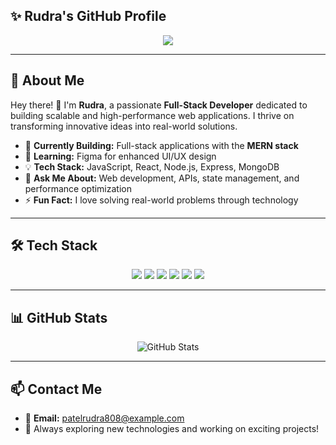 ## ✨ Rudra's GitHub Profile

<p align="center">
  <img src="https://readme-typing-svg.herokuapp.com?font=Fira+Code&size=22&pause=1000&color=00C6FF&center=true&vCenter=true&width=500&lines=Hey+there!+I'm+Rudra+%F0%9F%91%8B;Full-Stack+Developer;Passionate+about+Tech+%F0%9F%94%8C;Always+learning+new+things+%F0%9F%92%BB" />
</p>

---

## 🚀 About Me

Hey there! 👋 I'm **Rudra**, a passionate **Full-Stack Developer** dedicated to building scalable and high-performance web applications. I thrive on transforming innovative ideas into real-world solutions.

- 🔨 **Currently Building:** Full-stack applications with the **MERN stack**
- 🌱 **Learning:** Figma for enhanced UI/UX design
- 💡 **Tech Stack:** JavaScript, React, Node.js, Express, MongoDB
- 💬 **Ask Me About:** Web development, APIs, state management, and performance optimization
- ⚡ **Fun Fact:** I love solving real-world problems through technology

---

## 🛠️ Tech Stack

<p align="center">
  <img src="https://img.shields.io/badge/JavaScript-F7DF1E?style=for-the-badge&logo=javascript&logoColor=black" />
  <img src="https://img.shields.io/badge/React-61DAFB?style=for-the-badge&logo=react&logoColor=black" />
  <img src="https://img.shields.io/badge/Node.js-339933?style=for-the-badge&logo=node.js&logoColor=white" />
  <img src="https://img.shields.io/badge/Express-000000?style=for-the-badge&logo=express&logoColor=white" />
  <img src="https://img.shields.io/badge/MongoDB-47A248?style=for-the-badge&logo=mongodb&logoColor=white" />
  <img src="https://img.shields.io/badge/Git-F05032?style=for-the-badge&logo=git&logoColor=white" />
</p>

---

## 📊 GitHub Stats

<p align="center">
  <img src="https://github-readme-stats.vercel.app/api?username=Rudra&show_icons=true&theme=radical" alt="GitHub Stats" />
</p>

---

## 📫 Contact Me

- 📩 **Email:** patelrudra808@example.com
- 🚀 Always exploring new technologies and working on exciting projects!
